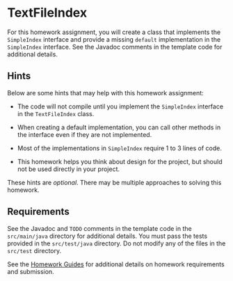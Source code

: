TextFileIndex
=================================================

For this homework assignment, you will create a class that implements the `SimpleIndex` interface and provide a missing `default` implementation in the `SimpleIndex` interface. See the Javadoc comments in the template code for additional details.

## Hints ##

Below are some hints that may help with this homework assignment:

  - The code will not compile until you implement the `SimpleIndex` interface in the `TextFileIndex` class.

  - When creating a default implementation, you can call other methods in the interface even if they are not implemented.

  - Most of the implementations in `SimpleIndex` require 1 to 3 lines of code.

  - This homework helps you think about design for the project, but should not be used directly in your project.

These hints are *optional*. There may be multiple approaches to solving this homework.

## Requirements ##

See the Javadoc and `TODO` comments in the template code in the `src/main/java` directory for additional details. You must pass the tests provided in the `src/test/java` directory. Do not modify any of the files in the `src/test` directory.

See the [Homework Guides](https://usf-cs212-fall2020.github.io/guides/homework/) for additional details on homework requirements and submission.
